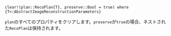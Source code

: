 ```
clear!(plan::RecoPlan{T}, preserve::Bool = true) where {T<:AbstractImageReconstructionParameters}
```

`plan`のすべてのプロパティをクリアします。`preserve`が`true`の場合、ネストされた`RecoPlan`は保持されます。
